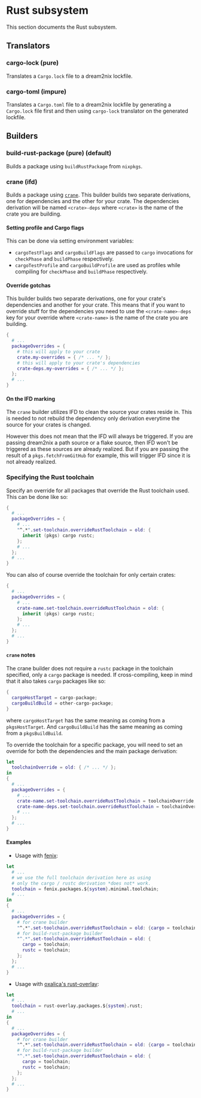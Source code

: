 # Rust subsystem

This section documents the Rust subsystem.

## Translators

### cargo-lock (pure)

Translates a `Cargo.lock` file to a dream2nix lockfile.

### cargo-toml (impure)

Translates a `Cargo.toml` file to a dream2nix lockfile by generating a `Cargo.lock` file first and then using `cargo-lock` translator on the generated lockfile.

## Builders

### build-rust-package (pure) (default)

Builds a package using `buildRustPackage` from `nixpkgs`.

### crane (ifd)

Builds a package using [`crane`](https://github.com/ipetkov/crane).
This builder builds two separate derivations, one for dependencies and the other for your crate.
The dependencies derivation will be named `<crate>-deps` where `<crate>` is the name of the crate you are building.

#### Setting profile and Cargo flags

This can be done via setting environment variables:

- `cargoTestFlags` and `cargoBuildFlags` are passed to `cargo` invocations for `checkPhase` and `buildPhase` respectively.
- `cargoTestProfile` and `cargoBuildProfile` are used as profiles while compiling for `checkPhase` and `buildPhase` respectively.

#### Override gotchas

This builder builds two separate derivations, one for your crate's dependencies and another for your crate.
This means that if you want to override stuff for the dependencies you need to use the `<crate-name>-deps` key for your override where `<crate-name>` is the name of the crate you are building.

```nix
{
  # ...
  packageOverrides = {
    # this will apply to your crate
    crate.my-overrides = { /* ... */ };
    # this will apply to your crate's dependencies
    crate-deps.my-overrides = { /* ... */ };
  };
  # ...
}
```

#### On the IFD marking

The `crane` builder utilizes IFD to clean the source your crates reside in.
This is needed to not rebuild the dependency only derivation everytime the source for your crates is changed.

However this does not mean that the IFD will always be triggered.
If you are passing dream2nix a path source or a flake source, then IFD won't be triggered as these sources are already realized.
But if you are passing the result of a `pkgs.fetchFromGitHub` for example, this will trigger IFD since it is not already realized.

### Specifying the Rust toolchain

Specify an override for all packages that override the Rust toolchain used.
This can be done like so:

```nix
{
  # ...
  packageOverrides = {
    # ...
    "^.*".set-toolchain.overrideRustToolchain = old: {
      inherit (pkgs) cargo rustc;
    };
    # ...
  };
  # ...
}
```

You can also of course override the toolchain for only certain crates:

```nix
{
  # ...
  packageOverrides = {
    # ...
    crate-name.set-toolchain.overrideRustToolchain = old: {
      inherit (pkgs) cargo rustc;
    };
    # ...
  };
  # ...
}
```

#### `crane` notes

The crane builder does not require a `rustc` package in the toolchain specified, only a `cargo` package is needed.
If cross-compiling, keep in mind that it also takes `cargo` packages like so:

```nix
{
  cargoHostTarget = cargo-package;
  cargoBuildBuild = other-cargo-package;
}
```

where `cargoHostTarget` has the same meaning as coming from a `pkgsHostTarget`.
And `cargoBuildBuild` has the same meaning as coming from a `pkgsBuildBuild`.

To override the toolchain for a specific package, you will need to set an override for both the dependencies and the main package derivation:

```nix
let
  toolchainOverride = old: { /* ... */ };
in
{
  # ...
  packageOverrides = {
    # ...
    crate-name.set-toolchain.overrideRustToolchain = toolchainOverride;
    crate-name-deps.set-toolchain.overrideRustToolchain = toolchainOverride;
    # ...
  };
  # ...
}
```

#### Examples

- Usage with [fenix](https://github.com/nix-community/fenix):
```nix
let
  # ...
  # we use the full toolchain derivation here as using
  # only the cargo / rustc derivation *does not* work.
  toolchain = fenix.packages.${system}.minimal.toolchain;
  # ...
in
{
  # ...
  packageOverrides = {
    # for crane builder
    "^.*".set-toolchain.overrideRustToolchain = old: {cargo = toolchain};
    # for build-rust-package builder
    "^.*".set-toolchain.overrideRustToolchain = old: {
      cargo = toolchain;
      rustc = toolchain;
    };
  };
  # ...
}
```

- Usage with [oxalica's rust-overlay](https://github.com/oxalica/rust-overlay):
```nix
let
  # ...
  toolchain = rust-overlay.packages.${system}.rust;
  # ...
in
{
  # ...
  packageOverrides = {
    # for crane builder
    "^.*".set-toolchain.overrideRustToolchain = old: {cargo = toolchain};
    # for build-rust-package builder
    "^.*".set-toolchain.overrideRustToolchain = old: {
      cargo = toolchain;
      rustc = toolchain;
    };
  };
  # ...
}
```

